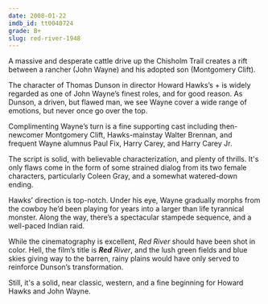 ```yaml
---
date: 2008-01-22
imdb_id: tt0040724
grade: B+
slug: red-river-1948
---
```


A massive and desperate cattle drive up the Chisholm Trail creates a rift between a rancher (John Wayne) and his adopted son (Montgomery Clift).

The character of Thomas Dunson in director Howard Hawks’s + is widely regarded as one of John Wayne’s finest roles, and for good reason. As Dunson, a driven, but flawed man, we see Wayne cover a wide range of emotions, but never once go over the top.

Complimenting Wayne’s turn is a fine supporting cast including then-newcomer Montgomery Clift, Hawks-mainstay Walter Brennan, and frequent Wayne alumnus Paul Fix, Harry Carey, and Harry Carey Jr.

The script is solid, with believable characterization, and plenty of thrills. It's only flaws come in the form of some strained dialog from its two female characters, particularly Coleen Gray, and a somewhat watered-down ending.

Hawks’ direction is top-notch. Under his eye, Wayne gradually morphs from the cowboy he’d been playing for years into a larger than life tyrannical monster. Along the way, there’s a spectacular stampede sequence, and a well-paced Indian raid.

While the cinematography is excellent, _Red River_ should have been shot in color. Hell, the film’s title is _**Red** River_, and the lush green fields and blue skies giving way to the barren, rainy plains would have only served to reinforce Dunson’s transformation.

Still, it's a solid, near classic, western, and a fine beginning for Howard Hawks and John Wayne.
